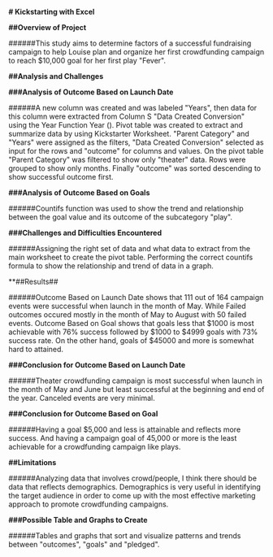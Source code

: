 **# Kickstarting with Excel**

**##Overview of Project**

######This study aims to determine factors of a successful fundraising campaign to help Louise plan and organize her first crowdfunding campaign to reach $10,000 goal for her first play "Fever".

**##Analysis and Challenges**

**###Analysis of Outcome Based on Launch Date**

######A new column was created and was labeled "Years", then data for this column were extracted from  Column S "Data Created Conversion" using the Year Function Year (). Pivot table was created to extract and summarize data by using Kickstarter Worksheet. "Parent Category" and "Years" were assigned as the filters, "Data Created Conversion" selected as input for the rows and "outcome" for columns and values. On the pivot table "Parent Category" was filtered to show only "theater" data. Rows were grouped to show only months. Finally "outcome" was sorted descending to show successful outcome first.

**###Analysis of Outcome Based on Goals**

######Countifs function was used to show the trend and relationship between the goal value and its outcome of the subcategory "play".

**###Challenges and Difficulties Encountered**

######Assigning the right set of data and what data to extract from the main worksheet to create the pivot table. Performing the correct countifs formula to show the relationship and trend of data in a graph. 

**##Results##

######Outcome Based on Launch Date shows that 111 out of 164 campaign events were successful when launch in the month of May. While Failed outcomes occured mostly in the month of May to August with 50 failed events. Outcome Based on Goal shows that goals less that $1000 is most achievable with 76% success followed by $1000 to $4999 goals with 73% success rate. On the other hand, goals of $45000 and more is somewhat hard to attained. 

**###Conclusion for Outcome Based on Launch Date**

######Theater crowdfunding campaign is most successful when launch in the month of May and June but least successful at the beginning and end of the year. Canceled events are very minimal.

**###Conclusion for Outcome Based on Goal**

######Having a goal $5,000 and less is attainable and reflects more success. And having a campaign goal of 45,000 or more is the least achievable for a crowdfunding campaign like plays.

**##Limitations**

######Analyzing data that involves crowd/people, I think there should be data that reflects demographics. Demographics is very useful in identifying the target audience in order to come up with the most effective marketing approach to promote crowdfunding campaigns.

**###Possible Table and Graphs to Create**

######Tables and graphs that sort and visualize patterns and trends between "outcomes", "goals" and "pledged".

